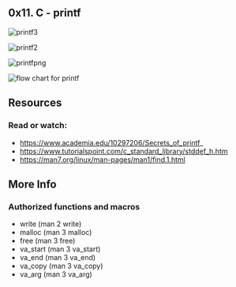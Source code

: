 ## 0x11. C - printf


  ![printf3](https://github.com/Medo20300/printf/assets/135258669/adc1fad7-27e3-487e-8fd1-7b81db9a94b2)
  
  ![printf2](https://github.com/Medo20300/printf/assets/135258669/c2a80bc1-deb6-4ba2-9789-4a5084f87538)

   ![printfpng](https://github.com/Medo20300/printf/assets/135258669/d16bbaea-7744-4494-94aa-6af67a222568)


  
![flow chart for printf](https://github.com/Medo20300/printf/assets/135258669/7546ef0c-7e6d-42ff-8c59-93de29e268da)


## Resources


### Read or watch:

  * https://www.academia.edu/10297206/Secrets_of_printf_
  * https://www.tutorialspoint.com/c_standard_library/stddef_h.htm
  * https://man7.org/linux/man-pages/man1/find.1.html

##  More Info

### Authorized functions and macros

  * write (man 2 write)
  * malloc (man 3 malloc)
  * free (man 3 free)
  * va_start (man 3 va_start)
  * va_end (man 3 va_end)
  * va_copy (man 3 va_copy)
  * va_arg (man 3 va_arg)
